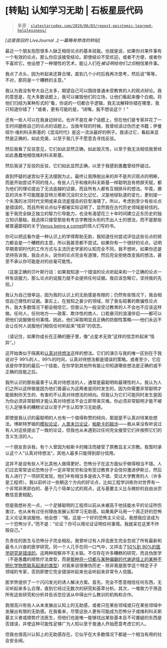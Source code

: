 <!--yml

类别：未分类

日期：2024-05-27 14:43:31

-->

# [转贴] 认知学习无助 | 石板星辰代码

> 来源：[`slatestarcodex.com/2019/06/03/repost-epistemic-learned-helplessness/`](https://slatestarcodex.com/2019/06/03/repost-epistemic-learned-helplessness/)

*[这是我旧的 LiveJournal 上一篇略有修改的转贴]* 

最近一个朋友抱怨很多人缺乏相信论点的基本技能。也就是说，如果你对某件事有一个有效的论点，那么你应该接受结论。即使结论不受欢迎，或者不方便，或者你不喜欢它。他设想了一种理性的艺术，能让人们在*被证明给他们之后*相信某件事。

我点了点头，因为听起来还算合理，直到几个小时后我再次思考，然后说“等等，不对，那将是一个糟糕的主意。”

我认为我没有夸大自己太多，期望自己可以围绕普通未受教育的人的观点辩论。我的意思是，在大多数话题上，我可以摧毁他们的立场，让他们看起来像个白痴。将他们归结为某种形式的“看，你说的一切都合乎逻辑，我无法解释你错在哪里，我只知道你错了！”或者，更有可能的是，“闭嘴，我不想谈这个！”

还有一些人可以在我身边辩论。也许不是在*每个*话题上，但在他们是专家并花了一生时间磨练自己的论点的话题上。当我年轻的时候，我曾经读过伪历史书籍；伊曼纽尔·维利科夫斯基的《混沌时代》是这一流派最好的例子。我读过它，看起来显然是正确的，如此完美，以至于我几乎不愿意去寻找反驳。

然后我看了反驳意见，它们如此显然正确，如此毁灭性，以至于我无法相信我曾经如此愚蠢地相信维利科夫斯基。

然后我读了反驳的反驳，它们如此显然正确，以至于我感到愚蠢曾经怀疑过。

直到怀疑的迷宫似乎无法摆脱为止。最终让我挣脱出来的并不是共识观点的明晰，而是开始尝试不同的怪人。有些人几乎和维利科夫斯基一样聪明且有修辞天赋，都为他们的理论提出了无法逾越的证据，而且所有人都有互相排斥的想法。毕竟，挪亚的洪水不可能既是亚特兰蒂斯沉没的文化记忆，*又*是地球轨道的变化，更别提一个失落的冰河时代文明或来自流星撞击的巨型海啸了。所以，考虑到至少有些论点是错误的，而且所有论点似乎都被实际证明了，显然我在古代历史领域是轻信的。鉴于我完全缺乏独立的智力引导能力，也没有渴望花三十年时间建立近东历史的独立知识基础，我选择只接受那些有考古学教授头衔的杰出人士的想法，而不是那些被普遍鄙视的关于[Venus being a comet](http://en.wikipedia.org/wiki/Worlds_in_Collision)的怪人们写的书。

你可以把这看作是一种认识上的学得帮助无助，我知道任何尝试评估这些论点的努力都会是一个糟糕的主意，所以我甚至都不尝试。如果你有一个很好的论点，证明早期青铜时代的工作方式与主流历史学家的认知完全不同，我不想听。如果你还是坚持告诉我，我会点头，说你的论点完全有道理，然后完全拒绝改变我的想法，甚至不承认你可能是对的丝毫可能性。

（这是正确的贝叶斯行动：如果我知道一个错误的论点听起来和一个正确的论点一样有说服力，那么论点的说服力就不会提供任何证据。我应该忽略它，坚持我的先验。）

我认为自己很幸运，因为我的认识上的无助感是有限的；仍然有些情况下，我会相信自己理性的证据。事实上，在我知之甚少的领域，除了臭名昭著的欺骗性论点外，我大多数情况下都会相信它。但我认为一般没受过教育的人不会也不应该这样做。任何人，任何地方——政客、欺诈性的商人、口若悬河的浪漫伴侣——都可以把他们说服做任何事情。因此，他们采取明显且正确的防御性策略——他们永远不会让任何人说服他们相信任何听起来“怪异”的信念。

（请记住，如果你成长在正确的圈子里，像“占星术无效”这样的信念听起来“怪异”。）

这开始类似于隔离和[认真对待想法](http://lesswrong.com/lw/2l6/taking_ideas_seriously/)这样的想法。它们的演示与我的唯一区别在于我说对于 99%的人，99%的时间，认真对待想法都是错误的策略。或者至少，它应该是你学到的最后一个技能，在你学到其他所有能让你知道哪些想法是正确的或不正确的技能之后。

我所认识的那些最善于认真对待想法的人，通常是最聪明和最理性的人。我认为人们之所以这样做是因为他们普遍认为这两者是同时发生的，因为你需要非常聪明才能抵制你天生的、有害的不认真对待想法的倾向。但我认为它们可能同时发生是因为你必须非常聪明才能认真对待想法不会立即带来灾难。你必须非常聪明才能不被引入足够多的糟糕论证以至于产生认知学习无助感。

即使是我认识的最聪明的人也有一个值得称赞的倾向，那就是不认真对待某些想法。博斯特罗姆的[模拟论证](http://en.wikipedia.org/wiki/Simulation_argument#Origins)，[人类末日论证](http://en.wikipedia.org/wiki/Doomsday_argument)，[帕斯卡的敲诈](http://wiki.lesswrong.com/wiki/Pascal%27s_mugging)——我从来没有听说过有人对这些提出了一致的论证，但我也从未遇到过任何完全接受它们并按照它们的含义生活的人。

一个朋友告诉我，有个人曾因为帕斯卡的赌注而接受了原教旨主义宗教。我暂时承认这个人“认真对待想法”。其他人最多只能得到部分信用。

这并不是说有些人不比其他人做得更好。恐怖分子在这方面似乎做得相当不错。人们过去常常谈论恐怖分子一定非常贫穷和没有受过教育才会信仰激进伊斯兰，然后有人进行了一项研究发现，他们中有相当多是收入不错、受过大学教育的人（许多是工程师）。我以前听过一些朝这个方向的好论点，比如工程学训练你对世界有一个非常非黑即白的、基于几个简单公式的观点，这与基要主义比与微妙的自由派宗教信息更相配。

但是我想补充一点，一个足够聪明的工程师以前从未被高于他技能水平的论证所伤害过，也从未有过任何理由发展认知学习无助感。如果奥萨马用一个真正好的恐怖主义论证来说服他，他会想：“哦，这是一个好的恐怖主义论证。我想我应该成为一个恐怖分子。”而不是：“论证？你可以用论证证明任何事情。我就呆在这里不炸毁自己。”

负责任的医生与恐怖分子完全相反。我曾听过有人抨击医生完全忽视了所有最新和最令人兴奋的医学研究。同一个人几乎在同一口气中，又抨击了[50%到 90%的医学研究是错误的](http://www.plosmedicine.org/article/info%3Adoi/10.1371/journal.pmed.0020124)。这两种观察并不无关联。不仅存在许多糟糕的研究，而且伪医学（不是愚蠢的顺势疗法类型，而是[那种将一切都与某种偏僻的代谢途径上的某种不明化学物质联系起来的类型](https://slatestarcodex.com/2018/05/23/should-psychiatry-test-for-lead-more/)）对我来说很像伪历史 - 除非我是医学这个特定子子领域的专家，否则即使它完全错误听起来也会听起来非常令人信服。

医学界提供了一个闪闪发光的诱人解决方案。首先，完全不愿意相信任何东西，无论听起来多么合理，直到它经过无数次的研究和荟萃分析。其次，一堆致力于筛选所有这些研究和分析并告诉您应该从中得出什么教训的机构和合作。

我很高兴有些人从未发展出认知上的无助感，或者只在某些领域或只在某些领域中发展出有限的无助感。在我看来，尽管这些人更有可能成为恐怖分子或维利科夫斯基主义者或顺势疗法医生，但他们也是唯一能够找出某些基本且不可置疑的东西是否错误，并使这种可能性足够广为人知以至于普通人开始愿意考虑它的人。

但我也很高兴认知上的无助感存在。它似乎在大多数情况下都是一个相当有用的社会安全阀。

